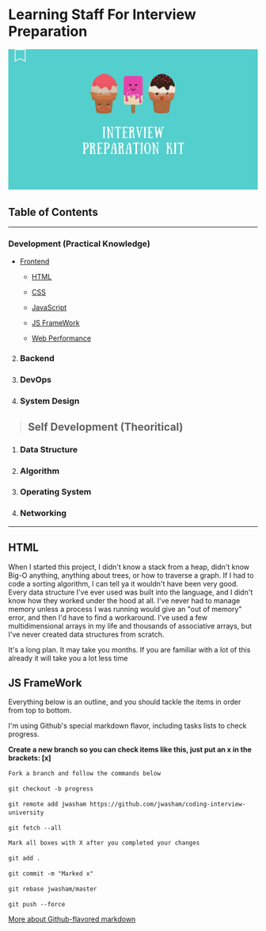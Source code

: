 # **Learning Staff For Interview Preparation**

![image](images/banner.png)

## Table of Contents

---

### Development (Practical Knowledge)

-   [Frontend](#Frontend)

    -   [HTML](#HTML)

    -   [CSS](#CSS)

    -   [JavaScript](#JavaScript)

    -   [JS FrameWork](#JS-FrameWork)

    -   [Web Performance](#Web-Performance)

2. ### Backend

3. ### DevOps

4. ### System Design

> ## Self Development (Theoritical)

1. ### Data Structure

2. ### Algorithm

3. ### Operating System

4. ### Networking

---

## HTML

When I started this project, I didn't know a stack from a heap, didn't know Big-O anything, anything about trees, or how to
traverse a graph. If I had to code a sorting algorithm, I can tell ya it wouldn't have been very good.
Every data structure I've ever used was built into the language, and I didn't know how they worked
under the hood at all. I've never had to manage memory unless a process I was running would give an "out of
memory" error, and then I'd have to find a workaround. I've used a few multidimensional arrays in my life and
thousands of associative arrays, but I've never created data structures from scratch.

It's a long plan. It may take you months. If you are familiar with a lot of this already it will take you a lot less time

## JS FrameWork

Everything below is an outline, and you should tackle the items in order from top to bottom.

I'm using Github's special markdown flavor, including tasks lists to check progress.

**Create a new branch so you can check items like this, just put an x in the brackets: [x]**

    Fork a branch and follow the commands below

`git checkout -b progress`

`git remote add jwasham https://github.com/jwasham/coding-interview-university`

`git fetch --all`

    Mark all boxes with X after you completed your changes

`git add .`

`git commit -m "Marked x"`

`git rebase jwasham/master`

`git push --force`

[More about Github-flavored markdown](https://guides.github.com/features/mastering-markdown/#GitHub-flavored-markdown)
